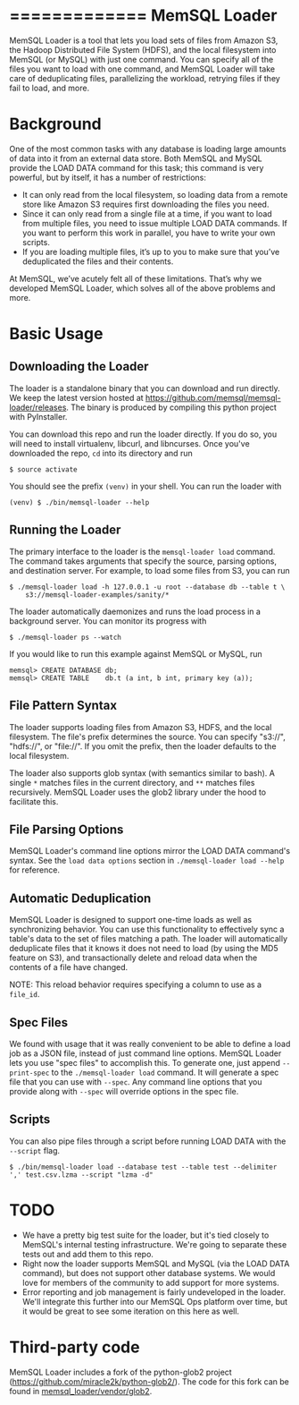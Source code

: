 =============
MemSQL Loader
=============

MemSQL Loader is a tool that lets you load sets of files from Amazon S3, the Hadoop Distributed
File System (HDFS), and the local filesystem into MemSQL (or MySQL) with just one command. You can
specify all of the files you want to load with one command, and MemSQL Loader will take care of
deduplicating files, parallelizing the workload, retrying files if they fail to load, and more.

Background
==========

One of the most common tasks with any database is loading large amounts of data into
it from an external data store. Both MemSQL and MySQL provide the LOAD DATA command
for this task; this command is very powerful, but by itself, it has a number of restrictions:

 * It can only read from the local filesystem, so loading data from a remote store like
   Amazon S3 requires first downloading the files you need.
 * Since it can only read from a single file at a time, if you want to load from multiple
   files, you need to issue multiple LOAD DATA commands. If you want to perform this work
   in parallel, you have to write your own scripts.
 * If you are loading multiple files, it’s up to you to make sure that you’ve deduplicated
   the files and their contents.

At MemSQL, we’ve acutely felt all of these limitations. That’s why we developed MemSQL Loader,
which solves all of the above problems and more.

Basic Usage
===========

Downloading the Loader
----------------------

The loader is a standalone binary that you can download and run directly. We keep the latest
version hosted at https://github.com/memsql/memsql-loader/releases. The binary is produced by compiling
this python project with PyInstaller.

You can download this repo and run the loader directly. If you do so, you will need to
install virtualenv, libcurl, and libncurses. Once you've downloaded the repo,
`cd` into its directory and run

    $ source activate

You should see the prefix `(venv)` in your shell. You can run the loader with

    (venv) $ ./bin/memsql-loader --help

Running the Loader
------------------

The primary interface to the loader is the `memsql-loader load` command. The command takes arguments
that specify the source, parsing options, and destination server. For example, to load some files
from S3, you can run

    $ ./memsql-loader load -h 127.0.0.1 -u root --database db --table t \
        s3://memsql-loader-examples/sanity/*

The loader automatically daemonizes and runs the load process in a background server. You can monitor its
progress with

    $ ./memsql-loader ps --watch

If you would like to run this example against MemSQL or MySQL, run

    memsql> CREATE DATABASE db;
    memsql> CREATE TABLE    db.t (a int, b int, primary key (a));

File Pattern Syntax
-------------------

The loader supports loading files from Amazon S3, HDFS, and the local filesystem. The file's prefix
determines the source. You can specify "s3://", "hdfs://", or "file://". If you omit the prefix,
then the loader defaults to the local filesystem.

The loader also supports glob syntax (with semantics similar to bash). A single `*` matches files
in the current directory, and `**` matches files recursively. MemSQL Loader uses the glob2 library
under the hood to facilitate this.

File Parsing Options
--------------------

MemSQL Loader's command line options mirror the LOAD DATA command's syntax. See the `load data options`
section in `./memsql-loader load --help` for reference.

Automatic Deduplication
-----------------------

MemSQL Loader is designed to support one-time loads as well as synchronizing behavior. You can use this
functionality to effectively sync a table's data to the set of files matching a path. The loader will automatically
deduplicate files that it knows it does not need to load (by using the MD5 feature on S3), and transactionally
delete and reload data when the contents of a file have changed.

NOTE: This reload behavior requires specifying a column to use as a `file_id`.

Spec Files
----------

We found with usage that it was really convenient to be able to define a load job as a JSON file, instead of
just command line options. MemSQL Loader lets you use "spec files" to accomplish this. To generate one, just
append `--print-spec` to the `./memsql-loader load` command. It will generate a spec file that you can
use with `--spec`. Any command line options that you provide along with `--spec` will override options
in the spec file.

Scripts
-------

You can also pipe files through a script before running LOAD DATA with the `--script` flag.

    $ ./bin/memsql-loader load --database test --table test --delimiter ',' test.csv.lzma --script "lzma -d"

TODO
====

* We have a pretty big test suite for the loader, but it's tied closely to MemSQL's internal testing
  infrastructure. We're going to separate these tests out and add them to this repo.
* Right now the loader supports MemSQL and MySQL (via the LOAD DATA command), but does not support
  other database systems. We would love for members of the community to add support for more systems.
* Error reporting and job management is fairly undeveloped in the loader. We'll integrate this further
  into our MemSQL Ops platform over time, but it would be great to see some iteration on this here as well.

Third-party code
================
MemSQL Loader includes a fork of the python-glob2 project (https://github.com/miracle2k/python-glob2/).
The code for this fork can be found in [memsql_loader/vendor/glob2](memsql_loader/vendor/glob2).

